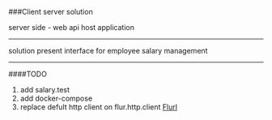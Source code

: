 ###Client server solution

server side - web api host application

------

solution present interface for employee salary management

------

####TODO
1. add salary.test
2. add docker-compose
3. replace defult http client on flur.http.client [Flurl](https://github.com/tmenier/Flurl)
